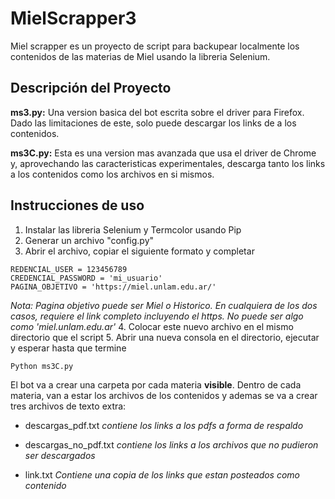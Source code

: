 # MielScrapper3

Miel scrapper es un proyecto de script para backupear localmente los contenidos de las materias de Miel usando la libreria Selenium.

## Descripción del Proyecto

**ms3.py:** Una version basica del bot escrita sobre el driver para Firefox. Dado las limitaciones de este, solo puede descargar los links de a los contenidos.

**ms3C.py:** Esta es una version mas avanzada que usa el driver de Chrome y, aprovechando las caracteristicas experimentales, descarga tanto los links a los contenidos como los archivos en si mismos.

## Instrucciones de uso

1. Instalar las libreria Selenium y Termcolor usando Pip
2. Generar un archivo "config.py"
3. Abrir el archivo, copiar el siguiente formato y completar
```
REDENCIAL_USER = 123456789
CREDENCIAL_PASSWORD = 'mi_usuario'
PAGINA_OBJETIVO = 'https://miel.unlam.edu.ar/'
```
_Nota: Pagina objetivo puede ser Miel o Historico. En cualquiera de los dos casos, requiere el link completo incluyendo el https. No puede ser algo como 'miel.unlam.edu.ar'_
4. Colocar este nuevo archivo en el mismo directorio que el script
5. Abrir una nueva consola en el directorio, ejecutar y esperar hasta que termine
```
Python ms3C.py
```

El bot va a crear una carpeta por cada materia **visible**. Dentro de cada materia, van a estar los archivos de los contenidos y ademas se va a crear tres archivos de texto extra:
- descargas_pdf.txt
_contiene los links a los pdfs a forma de respaldo_
  
- descargas_no_pdf.txt
_contiene los links a los archivos que no pudieron ser descargados_

- link.txt
_Contiene una copia de los links que estan posteados como contenido_
